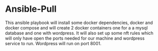 # Ansible-Pull

This ansible playbook will install some docker dependencies, docker and docker compose and will create 2 docker containers one for a a mysql database and one with wordpress. It will also set up some nft rules which will only have open the ports needed for our machine and wordpress service to run. Wordpress will run on port 8001.
